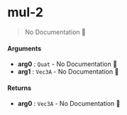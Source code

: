 # mul\-2

> No Documentation 🚧

#### Arguments

- **arg0** : `Quat` \- No Documentation 🚧
- **arg1** : `Vec3A` \- No Documentation 🚧

#### Returns

- **arg0** : `Vec3A` \- No Documentation 🚧